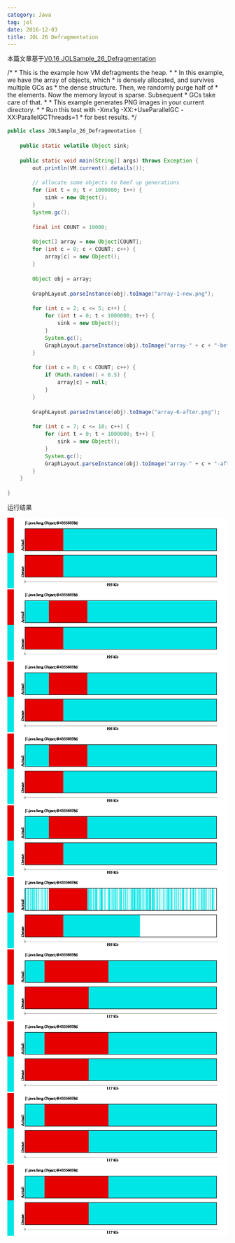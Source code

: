 ```yaml
---
category: Java
tag: jol
date: 2016-12-03
title: JOL 26 Defragmentation
---
```


本篇文章基于[V0.16 JOLSample_26_Defragmentation](https://github.com/openjdk/jol/blob/0.16/jol-samples/src/main/java/org/openjdk/jol/samples/JOLSample_26_Defragmentation.java)

  /*
     * This is the example how VM defragments the heap.
     *
     * In this example, we have the array of objects, which
     * is densely allocated, and survives multiple GCs as
     * the dense structure. Then, we randomly purge half of
     * the elements. Now the memory layout is sparse. Subsequent
     * GCs take care of that.
     *
     * This example generates PNG images in your current directory.
     *
     * Run this test with -Xmx1g -XX:+UseParallelGC -XX:ParallelGCThreads=1
     * for best results.
     */

```java
public class JOLSample_26_Defragmentation {

    public static volatile Object sink;

    public static void main(String[] args) throws Exception {
        out.println(VM.current().details());

        // allocate some objects to beef up generations
        for (int t = 0; t < 1000000; t++) {
            sink = new Object();
        }
        System.gc();

        final int COUNT = 10000;

        Object[] array = new Object[COUNT];
        for (int c = 0; c < COUNT; c++) {
            array[c] = new Object();
        }

        Object obj = array;

        GraphLayout.parseInstance(obj).toImage("array-1-new.png");

        for (int c = 2; c <= 5; c++) {
            for (int t = 0; t < 1000000; t++) {
                sink = new Object();
            }
            System.gc();
            GraphLayout.parseInstance(obj).toImage("array-" + c + "-before.png");
        }

        for (int c = 0; c < COUNT; c++) {
            if (Math.random() < 0.5) {
                array[c] = null;
            }
        }

        GraphLayout.parseInstance(obj).toImage("array-6-after.png");

        for (int c = 7; c <= 10; c++) {
            for (int t = 0; t < 1000000; t++) {
                sink = new Object();
            }
            System.gc();
            GraphLayout.parseInstance(obj).toImage("array-" + c + "-after-gc.png");
        }
    }

}

```

运行结果

![](https://raw.githubusercontent.com/wangmingco/wangmingco.github.io/main/static/images/jol/26_Defragmentation/array-1-new.png)
![](https://raw.githubusercontent.com/wangmingco/wangmingco.github.io/main/static/images/jol/26_Defragmentation/array-2-before.png)
![](https://raw.githubusercontent.com/wangmingco/wangmingco.github.io/main/static/images/jol/26_Defragmentation/array-3-before.png)
![](https://raw.githubusercontent.com/wangmingco/wangmingco.github.io/main/static/images/jol/26_Defragmentation/array-4-before.png)
![](https://raw.githubusercontent.com/wangmingco/wangmingco.github.io/main/static/images/jol/26_Defragmentation/array-5-before.png)
![](https://raw.githubusercontent.com/wangmingco/wangmingco.github.io/main/static/images/jol/26_Defragmentation/array-6-after.png)
![](https://raw.githubusercontent.com/wangmingco/wangmingco.github.io/main/static/images/jol/26_Defragmentation/array-7-after-gc.png)
![](https://raw.githubusercontent.com/wangmingco/wangmingco.github.io/main/static/images/jol/26_Defragmentation/array-8-after-gc.png)
![](https://raw.githubusercontent.com/wangmingco/wangmingco.github.io/main/static/images/jol/26_Defragmentation/array-9-after-gc.png)
![](https://raw.githubusercontent.com/wangmingco/wangmingco.github.io/main/static/images/jol/26_Defragmentation/array-10-after-gc.png)
